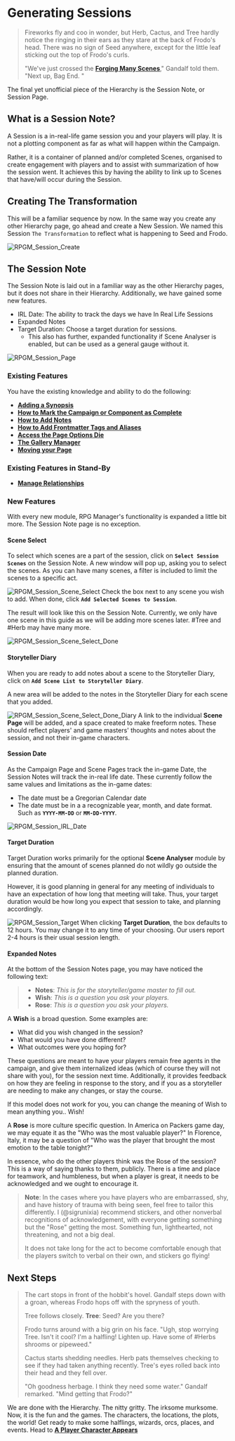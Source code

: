 # Generating Sessions

> Fireworks fly and coo in wonder, but Herb, Cactus, and Tree hardly notice the ringing in their ears as they stare at the back of Frodo's head. There was no sign of Seed anywhere, except for the little leaf sticking out the top of Frodo's curls.
>
>"We've just crossed the [**Forging Many Scenes**](Forging%20Many%20Scenes.md)," Gandalf told them. "Next up, Bag End. "

The final yet unofficial piece of the Hierarchy is the Session Note, or Session Page.

## What is a Session Note?

A Session is a in-real-life game session you and your players will play. It is not a plotting component as far as what will happen within the Campaign.

Rather, it is a container of planned and/or completed Scenes, organised to create engagement with players and to assist with summarization of how the session went. It achieves this by having the ability to link up to Scenes that have/will occur during the Session.

## Creating The Transformation

This will be a familiar sequence by now. In the same way you create any other Hierarchy page, go ahead and create a New Session. We named this Session `The Transformation` to reflect what is happening to Seed and Frodo.

![RPGM_Session_Create](../Zadens_Photo_Album/Guide/Hierarchy/Session/RPGM_Session_Create.png)

## The Session Note

The Session Note is laid out in a familiar way as the other Hierarchy pages, but it does not share in their Hierarchy. Additionally, we have gained some new features.

- IRL Date: The ability to track the days we have In Real Life Sessions
- Expanded Notes
- Target Duration: Choose a target duration for sessions.
  - This also has further, expanded functionality if Scene Analyser is enabled, but can be used as a general gauge without it.

![RPGM_Session_Page](../Zadens_Photo_Album/Guide/Hierarchy/Session/RPGM_Session_Page.png)

### Existing Features

You have the existing knowledge and ability to do the following:

- [**Adding a Synopsis**](Building-a-Campaign.md#Adding%20a%20Synopsis)
- [**How to Mark the Campaign or Component as Complete**](Building-a-Campaign.md#How%20to%20Mark%20the%20Campaign%20or%20Component%20as%20Complete)
- [**How to Add Notes**](Building-a-Campaign.md#How%20to%20Add%20Notes)
- [**How to Add Frontmatter Tags and Aliases**](Building-a-Campaign.md#How%20to%20Add%20Frontmatter%20Tags%20and%20Aliases)
- [**Access the Page Options Die**](Building-a-Campaign.md#Adding%20a%20Synopsis)
- [**The Gallery Manager**](Creating%20an%20Adventure.md#The%20Gallery%20Manager)
- [**Moving your Page**](Creating%20an%20Adventure.md#Moving%20your%20Page)

### Existing Features in Stand-By

- [**Manage Relationships**](Creating%20an%20Adventure.md#Manage%20Relationships)

### New Features

With every new module, RPG Manager's functionality is expanded a little bit more. The Session Note page is no exception.

#### Scene Select

To select which scenes are a part of the session, click on **`Select Session Scenes`** on the Session Note. A new window will pop up, asking you to select the scenes. As you can have many scenes, a filter is included to limit the scenes to a specific act.

![RPGM_Session_Scene_Select](../Zadens_Photo_Album/Guide/Hierarchy/Session/RPGM_Session_Scene_Select.png)
Check the box next to any scene you wish to add. When done, click **`Add Selected Scenes to Session`**.

The result will look like this on the Session Note. Currently, we only have one scene in this guide as we will be adding more scenes later. #Tree and #Herb may have many more.

![RPGM_Session_Scene_Select_Done](../Zadens_Photo_Album/Guide/Hierarchy/Session/RPGM_Session_Scene_Select_Done.png)

#### Storyteller Diary

When you are ready to add notes about a scene to the Storyteller Diary, click on **`Add Scene List to Storyteller Diary`**.

A new area will be added to the notes in the Storyteller Diary for each scene that you added.

![RPGM_Session_Scene_Select_Done_Diary](../Zadens_Photo_Album/Guide/Hierarchy/Session/RPGM_Session_Scene_Select_Done_Diary.png)
A link to the individual **Scene Page** will be added, and a space created to make freeform notes. These should reflect players' and game masters' thoughts and notes about the session, and not their in-game characters.

#### Session Date

As the Campaign Page and Scene Pages track the in-game Date, the Session Notes will track the in-real life date. These currently follow the same values and limitations as the in-game dates:

- The date must be a Gregorian Calendar date
- The date must be in a a recognizable year, month, and date format. Such as **`YYYY-MM-DD`** or **`MM-DD-YYYY`**.

![RPGM_Session_IRL_Date](../Zadens_Photo_Album/Guide/Hierarchy/Session/RPGM_Session_IRL_Date.png)

#### Target Duration

Target Duration works primarily for the optional **Scene Analyser** module by ensuring that the amount of scenes planned do not wildly go outside the planned duration.

However, it is good planning in general for any meeting of individuals to have an expectation of how long that meeting will take. Thus, your target duration would be how long you expect that session to take, and planning accordingly.

![RPGM_Session_Target](../Zadens_Photo_Album/Guide/Hierarchy/Session/RPGM_Session_Target.png)
When clicking **Target Duration**, the box defaults to 12 hours. You may change it to any time of your choosing. Our users report 2-4 hours is their usual session length.

#### Expanded Notes

At the bottom of the Session Notes page, you may have noticed the following text:

> - **Notes**: *This is for the storyteller/game master to fill out.*
> - **Wish**: *This is a question you ask your players.*
> - **Rose**: *This is a question you ask your players.*

A **Wish** is a broad question. Some examples are: 
- What did you wish changed in the session? 
- What would you have done different? 
- What outcomes were you hoping for?

These questions are meant to have your players remain free agents in the campaign, and give them internalized ideas (which of course they will not share with you), for the session next time. Additionally, it provides feedback on how they are feeling in response to the story, and if you as a storyteller are needing to make any changes, or stay the course. 

If this model does not work for you, you can change the meaning of Wish to mean anything you.. Wish!

A **Rose** is more culture specific question. In America on Packers game day, we may equate it as the "Who was the most valuable player?" In Florence, Italy, it may be a question of "Who was the player that brought the most emotion to the table tonight?"

In essence, who do the other players think was the Rose of the session? This is a way of saying thanks to them, publicly. There is a time and place for teamwork, and humbleness, but when a player is great, it needs to be acknowledged and we ought to encourage it.

> **Note**: In the cases where you have players who are embarrassed, shy, and have history of trauma with being seen, feel free to tailor this differently. I (@sigrunixia) recommend stickers, and other nonverbal recognitions of acknowledgement, with everyone getting something but the "Rose" getting the most. Something fun, lighthearted, not threatening, and not a big deal.
>
> It does not take long for the act to become comfortable enough that the players switch to verbal on their own, and stickers go flying!

## Next Steps

> The cart stops in front of the hobbit's hovel. Gandalf steps down with a groan, whereas Frodo hops off with the spryness of youth.
>
>Tree follows closely. **Tree**: Seed? Are you there?
>
>Frodo turns around with a big grin on his face. "Ugh, stop worrying Tree. Isn't it cool? I'm a halfling! Lighten up. Have some of #Herbs shrooms or pipeweed."
>
> Cactus starts shedding needles. Herb pats themselves checking to see if they had taken anything recently. Tree's eyes rolled back into their head and they fell over.
>
>"Oh goodness herbage. I think they need some water." Gandalf remarked. "Mind getting that Frodo?"

We are done with the Hierarchy. The nitty gritty. The irksome murksome. Now, it is the fun and the games. The characters, the locations, the plots, the world! Get ready to make some halflings, wizards, orcs, places, and events. Head to [**A Player Character Appears**](../Elements_of_the_Campaign/A-Player-Character-Appears.md)
